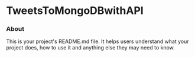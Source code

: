 TweetsToMongoDBwithAPI
======================

### About

This is your project's README.md file. It helps users understand what your
project does, how to use it and anything else they may need to know.